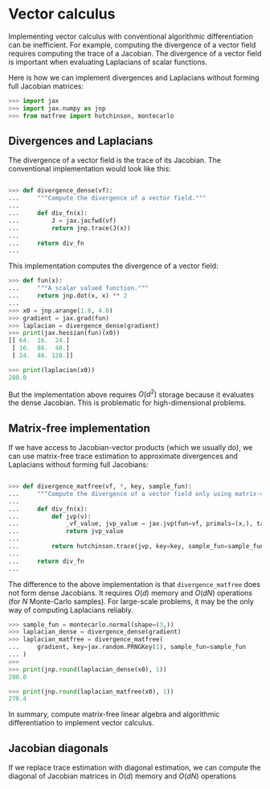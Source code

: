 # Vector calculus

Implementing vector calculus with conventional algorithmic differentiation can be inefficient.
For example, computing the divergence of a vector field requires computing the trace of a Jacobian.
The divergence of a vector field is important when evaluating Laplacians of scalar functions.

Here is how we can implement divergences and Laplacians without forming full Jacobian matrices:



```python
>>> import jax
>>> import jax.numpy as jnp
>>> from matfree import hutchinson, montecarlo

```

## Divergences and Laplacians

The divergence of a vector field is the trace of its Jacobian.
The conventional implementation would look like this:

```python

>>> def divergence_dense(vf):
...     """Compute the divergence of a vector field."""
...
...     def div_fn(x):
...         J = jax.jacfwd(vf)
...         return jnp.trace(J(x))
...
...     return div_fn
...

```
This implementation computes the divergence of a vector field:

```python
>>> def fun(x):
...     """A scalar valued function."""
...     return jnp.dot(x, x) ** 2
...
>>> x0 = jnp.arange(1.0, 4.0)
>>> gradient = jax.grad(fun)
>>> laplacian = divergence_dense(gradient)
>>> print(jax.hessian(fun)(x0))
[[ 64.  16.  24.]
 [ 16.  88.  48.]
 [ 24.  48. 128.]]

>>> print(laplacian(x0))
280.0

```

But the implementation above requires $O(d^2)$ storage because it evaluates the dense Jacobian.
This is problematic for high-dimensional problems.

## Matrix-free implementation

If we have access to Jacobian-vector products (which we usually do), we can use matrix-free trace estimation
to approximate divergences and Laplacians without forming full Jacobians:


```python

>>> def divergence_matfree(vf, *, key, sample_fun):
...     """Compute the divergence of a vector field only using matrix-vector products."""
...
...     def div_fn(x):
...         def jvp(v):
...             _vf_value, jvp_value = jax.jvp(fun=vf, primals=(x,), tangents=(v,))
...             return jvp_value
...
...         return hutchinson.trace(jvp, key=key, sample_fun=sample_fun)
...
...     return div_fn
...

```
The difference to the above implementation is that `divergence_matfree` does not form dense Jacobians.
It requires $O(d)$ memory and  $O(d N)$ operations (for $N$ Monte-Carlo samples).
For large-scale problems, it may be the only way of computing Laplacians reliably.

```python
>>> sample_fun = montecarlo.normal(shape=(3,))
>>> laplacian_dense = divergence_dense(gradient)
>>> laplacian_matfree = divergence_matfree(
...     gradient, key=jax.random.PRNGKey(1), sample_fun=sample_fun
... )
>>>
>>> print(jnp.round(laplacian_dense(x0), 1))
280.0

>>> print(jnp.round(laplacian_matfree(x0), 1))
278.4

```

In summary, compute matrix-free linear algebra and algorithmic differentiation to implement vector calculus.

## Jacobian diagonals

If we replace trace estimation with diagonal estimation, we can compute the diagonal of Jacobian matrices in $O(d)$ memory and $O(dN)$ operations
